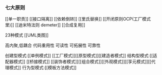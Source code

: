 ### 七大原则
[[单一职责]]
[[接口隔离]]
[[依赖倒转]]
[[里氏替换]]
[[开闭原则OCP(工厂模式里)]]
[[迪米特法则 demeter]]
[[合成复用]]

23种模式
[[UML类图]]

高内聚,低耦合
代码重用性
可读性
可拓展性
可靠性

创建型模式:[[单例模式]] [[工厂模式]][[原型模式]][[建造者模式]]
结构型模式:[[适配器模式]] [[桥接模式]] [[装饰者模式]][[组合模式]][[外观模式]][[享元模式]][[代理模式]]
行为型模式:[[模板方法模式]]